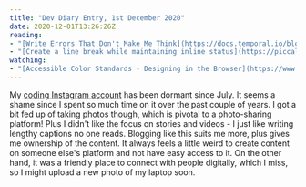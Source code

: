 ```yaml
---
title: "Dev Diary Entry, 1st December 2020"
date: 2020-12-01T13:26:26Z
reading:
- "[Write Errors That Don't Make Me Think](https://docs.temporal.io/blog/error-message-design/) - This post contains an error message styleguide: not something I never knew I needed until now."
- "[Create a line break while maintaining inline status](https://piccalil.li/quick-tip/create-a-line-break-while-maintaining-inline-status/) - Spoiler: `::after { content: '\\A'}`. V. useful."
watching:
- "[Accessible Color Standards - Designing in the Browser](https://www.youtube.com/watch?v=sEDnmNtEaqQ&list=PLMeUO_AHBp5ppcKySzQ_fGXqvFMJEI0oF) - Una talks about all the helpful tools that Chrome has for choosing accessible colours for your website. I particularly like the lines on the colour picker that lets you know if the colour falls outside the WCAG ratios."
---
```


My [coding Instagram account](https://www.instagram.com/claire_codes/) has been dormant since July. It seems a shame since I spent so much time on it over the past couple of years. I got a bit fed up of taking photos though, which is pivotal to a photo-sharing platform! Plus I didn't like the focus on stories and videos - I just like writing lengthy captions no one reads. Blogging like this suits me more, plus gives me ownership of the content. It always feels a little weird to create content on someone else's platform and not have easy access to it. On the other hand, it was a friendly place to connect with people digitally, which I miss, so I might upload a new photo of my laptop soon. 